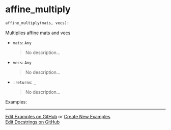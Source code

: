 # <a id="McUtils.Numputils.VectorOps.affine_multiply">affine_multiply</a>

```python
affine_multiply(mats, vecs): 
```
Multiplies affine mats and vecs
- `mats`: `Any`
    >No description...
- `vecs`: `Any`
    >No description...
- `:returns`: `_`
    >No description...

Examples: 


___

[Edit Examples on GitHub](https://github.com/McCoyGroup/References/edit/gh-pages/Documentation/examples/McUtils/Numputils/VectorOps/affine_multiply.md) or 
[Create New Examples](https://github.com/McCoyGroup/References/new/gh-pages/?filename=Documentation/examples/McUtils/Numputils/VectorOps/affine_multiply.md) <br/>
[Edit Docstrings on GitHub](https://github.com/McCoyGroup/McUtils/edit/master/Numputils/VectorOps.py?message=Update%20Docs)